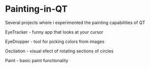 # Painting-in-QT
Several projects where i experimented the painting capabilities of QT

EyeTracker - funny app that looks at your cursor

EyeDropper - tool for picking colors from images

Oscilation - visual efect of rotating sections of circles

Paint - basic paint functionality
